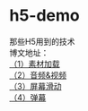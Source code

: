 # h5-demo
那些H5用到的技术  
博文地址：  
[（1）素材加载](http://www.cnblogs.com/leestar54/p/h5-demo-loading.html)  
[（2）音频&视频](http://www.cnblogs.com/leestar54/p/6411495.html)  
[（3）屏幕滑动](http://www.cnblogs.com/leestar54/p/6486359.html)  
[（4）弹幕](https://github.com/leestar54/h5-demo/blob/master/danmu.html)  


